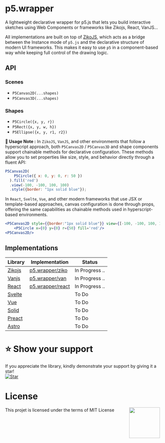 # p5.wrapper
A lightweight declarative wrapper for p5.js that lets you build interactive sketches using Web Components or frameworks like Zikojs, React, VanJS...

All implementations are built on top of [ZikoJS](https://github.com/zaknafein99/zikojs), which acts as a bridge between the Instance mode of `p5.js` and the declarative structure of modern UI frameworks. 
This makes it easy to use `p5` in a component-based way while keeping full control of the drawing logic.


## API 
### Scenes
 - `P5Canvas2D(...shapes)`
 - `P5Canvas3D(...shapes)`
### Shapes 
 - `P5Circle({x, y, r})`
 - `P5Rect({x, y, w, h})`
 - `P5Ellipse({x, y, r1, r2})`

**🧩 Usage Note :**
In `ZikoJS`, `VanJS`, and other environments that follow a hyperscript approach, both `P5Canvas2D` / `P5Canvas3D` and shape components support chainable methods for declarative configuration.
These methods allow you to set properties like size, style, and behavior directly through a fluent API:

```js
P5Canvas2D(
    P5Circle({ x: 0, y: 0, r: 50 })
  ).fill('red')
  .view(-100, -100, 100, 100)
  .style({border: "1px solid blue"});
```
In `React`, `Svelte`, `Vue`, and other modern frameworks that use JSX or template-based approaches, canvas configuration is done through props, offering the same capabilities as chainable methods used in hyperscript-based environments.

```jsx
<P5Canvas2D style={{border:"1px solid blue"}} view={[-100, -100, 100, 100]}>
    <P5Circle x={0} y={0} r={50} fill='red'/>
<P5Canvas2D/>
```

## Implementations 
|Library|Implementation|Status|
|-|-|-|
|[Zikojs]()|[p5.wrapper/ziko](wrappers/ziko/readme.md)| In Progress ..
|[Vanjs]()|[p5.wrapper/van](wrappers/van/readme.md)| In Progress ..
|[React]()|[p5.wrapper/react](wrapper/react/readme.me)| In Progress ..
|[Svelte]()|| To Do 
|[Vue]()|| To Do
|[Solid]()|| To Do 
|[Preact]()|| To Do 
|[Astro]()|| To Do 

# ⭐️ Show your support <a name="support"></a>

If you appreciate the library, kindly demonstrate your support by giving it a star!<br>
[![Star](https://img.shields.io/github/stars/zakarialaoui10/p5.wrapper?style=social)](https://github.com/zakarialaoui10/p5.wrapper)
<!--## Financial support-->
# License 
This projet is licensed under the terms of MIT License 
<img src="https://img.shields.io/github/license/zakarialaoui10/p5.wrapper?color=rgb%2820%2C21%2C169%29" width="100" align="right">